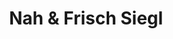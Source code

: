 ---
title: "Nah & Frisch Siegl"
url: /sankt-oswald-bei-plankenwarth/nah-und-frisch-siegl/
shop: Supermarkt
---